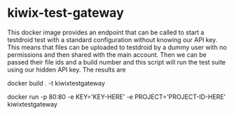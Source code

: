 # kiwix-test-gateway

This docker image provides an endpoint that can be called to start a testdroid test with a standard configuration without knowing our API key. This means that files can be uploaded to testdroid by a dummy user with no permissions and then shared with the main account. Then we can be passed their file ids and a build number and this script will run the test suite using our hidden API key. The results are 

docker build . -t kiwixtestgateway

docker run -p 80:80 -e KEY='KEY-HERE' -e PROJECT='PROJECT-ID-HERE' kiwixtestgateway
